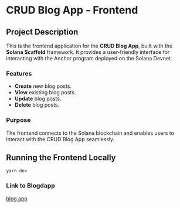 # CRUD Blog App - Frontend

## Project Description

This is the frontend application for the **CRUD Blog App**, built with the **Solana Scaffold** framework. It provides a user-friendly interface for interacting with the Anchor program deployed on the Solana Devnet.

### Features

- **Create** new blog posts.
- **View** existing blog posts.
- **Update** blog posts.
- **Delete** blog posts.

### Purpose

The frontend connects to the Solana blockchain and enables users to interact with the CRUD Blog App seamlessly.


## Running the Frontend Locally
```
yarn dev 
```

### Link to Blogdapp
[blog app](https://blog-jhonnymahony-jhonnymahonys-projects.vercel.app/)

